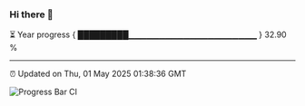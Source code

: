 ### Hi there 👋

⏳ Year progress { █████████▁▁▁▁▁▁▁▁▁▁▁▁▁▁▁▁▁▁▁▁▁ } 32.90 %

---

⏰ Updated on Thu, 01 May 2025 01:38:36 GMT

![Progress Bar CI](https://github.com/JuvenileQ/Progress-Bar-CI/workflows/main/badge.svg)

